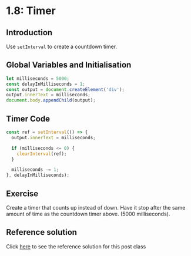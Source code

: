 # 1.8: Timer

## Introduction

Use `setInterval` to create a countdown timer.

## Global Variables and Initialisation

```javascript
let milliseconds = 5000;
const delayInMilliseconds = 1;
const output = document.createElement('div');
output.innerText = milliseconds;
document.body.appendChild(output);
```

## Timer Code

```javascript
const ref = setInterval(() => {
  output.innerText = milliseconds;

  if (milliseconds <= 0) {
    clearInterval(ref);
  }

  milliseconds -= 1;
}, delayInMilliseconds);
```

## Exercise

Create a timer that counts up instead of down. Have it stop after the same amount of time as the countdown timer above. \(5000 milliseconds\).

## Reference solution

Click [here](https://github.com/rocketacademy/timer-bootcamp/tree/solution-base) to see the reference solution for this post class

